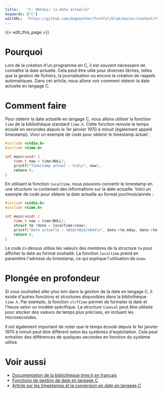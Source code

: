 ```yaml
---
title:    "C: Obtenir la date actuelle"
keywords: ["C"]
editURL:  "https://github.com/dogweather/forkful/blob/master/content/fr/c/getting-the-current-date.md"
---
```


{{< edit_this_page >}}

# Pourquoi

Lors de la création d'un programme en C, il est souvent nécessaire de connaître la date actuelle. Cela peut être utile pour diverses tâches, telles que la gestion de fichiers, la journalisation ou encore la création de rappels automatiques. Dans cet article, nous allons voir comment obtenir la date actuelle en langage C.

# Comment faire

Pour obtenir la date actuelle en langage C, nous allons utiliser la fonction `time` de la bibliothèque standard `time.h`. Cette fonction renvoie le temps écoulé en secondes depuis le 1er janvier 1970 à minuit (également appelé timestamp). Voici un exemple de code pour obtenir le timestamp actuel :

```C
#include <stdio.h>
#include <time.h>

int main(void) {
    time_t now = time(NULL);
    printf("Timestamp actuel : %ld\n", now);
    return 0;
}
```

En utilisant la fonction `localtime`, nous pouvons convertir le timestamp en une structure `tm` contenant des informations sur la date actuelle. Voici un exemple de code pour obtenir la date actuelle au format jour/mois/année :

```C
#include <stdio.h>
#include <time.h>

int main(void) {
    time_t now = time(NULL);
    struct tm *date = localtime(&now);
    printf("Date actuelle : %02d/%02d/%04d\n", date->tm_mday, date->tm_mon + 1, date->tm_year + 1900);
    return 0;
}
```

Le code ci-dessus utilise les valeurs des membres de la structure `tm` pour afficher la date au format souhaité. La fonction `localtime` prend en paramètre l'adresse du timestamp, ce qui explique l'utilisation de `&now`.

# Plongée en profondeur

Si vous souhaitez aller plus loin dans la gestion de la date en langage C, il existe d'autres fonctions et structures disponibles dans la bibliothèque `time.h`. Par exemple, la fonction `strftime` permet de formater la date et l'heure selon un modèle spécifique. La structure `timeval` peut être utilisée pour stocker des valeurs de temps plus précises, en incluant les microsecondes.

Il est également important de noter que le temps écoulé depuis le 1er janvier 1970 à minuit peut être différent selon les systèmes d'exploitation. Cela peut entraîner des différences de quelques secondes en fonction du système utilisé.

# Voir aussi

- [Documentation de la bibliothèque time.h en français](https://www.cprogramming.com/tutorial/time.h.html)
- [Fonctions de gestion de date en langage C](https://www.tutorialspoint.com/c_standard_library/c_function_time.htm)
- [Article sur les timestamps et la conversion en date en langage C](https://www.guru99.com/c-date-time.html)